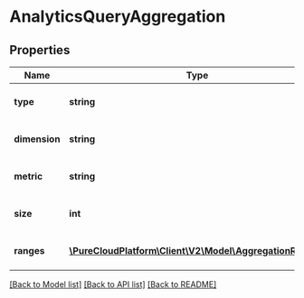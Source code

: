 # AnalyticsQueryAggregation

## Properties
Name | Type | Description | Notes
------------ | ------------- | ------------- | -------------
**type** | **string** | Optional type, can usually be inferred | [optional] 
**dimension** | **string** | For use with termFrequency aggregations | [optional] 
**metric** | **string** | For use with numericRange aggregations | [optional] 
**size** | **int** | For use with termFrequency aggregations | [optional] 
**ranges** | [**\PureCloudPlatform\Client\V2\Model\AggregationRange[]**](AggregationRange.md) | For use with numericRange aggregations | [optional] 

[[Back to Model list]](../README.md#documentation-for-models) [[Back to API list]](../README.md#documentation-for-api-endpoints) [[Back to README]](../README.md)


